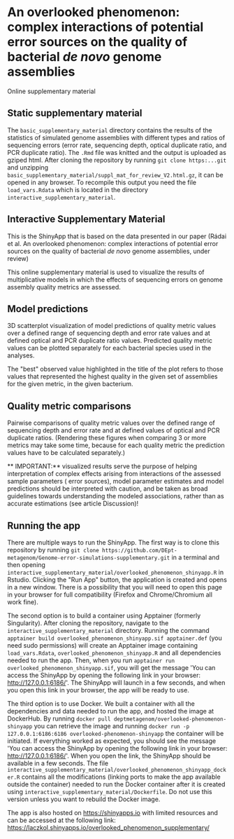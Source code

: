 # An overlooked phenomenon: complex interactions of potential error sources on the quality of bacterial *de novo* genome assemblies
Online supplementary material

## Static supplementary material
The `basic_supplementary_material` directory contains the results of the statistics of simulated genome assemblies with different types and ratios of sequencing errors (error rate, sequencing depth, optical duplicate ratio, and PCR duplicate ratio). The `.Rmd` file was knitted and the output is uploaded as gziped html. After cloning the repository by running `git clone https:...git` and unzipping `basic_supplementary_material/suppl_mat_for_review_V2.html.gz`, it can be opened in any browser. To recompile this output you need the file `load_vars.Rdata` which is located in the directory `interactive_supplementary_material`.

## Interactive Supplementary Material
This is the ShinyApp that is based on the data presented in our paper (Rádai et al. An overlooked phenomenon: complex interactions of potential error sources on the quality of bacterial *de novo* genome assemblies, under review)

This online supplementary material is used to visualize the results of multiplicative models in which the effects of sequencing errors on genome assembly quality metrics are assessed.

## Model predictions

3D scatterplot visualization of model predictions of quality metric values over a defined range of sequencing depth and error rate values and at defined optical and PCR duplicate ratio values. Predicted quality metric values can be plotted separately for each bacterial species used in the analyses.

The "best" observed value highlighted in the title of the plot refers to those values that represented the highest quality in the given set of assemblies for the given metric, in the given bacterium.

## Quality metric comparisons

Pairwise comparisons of quality metric values over the defined range of sequencing depth and error rate and at defined values of optical and PCR duplicate ratios. (Rendering these figures when comparing 3 or more metrics may take some time, because for each quality metric the prediction values have to be calculated separately.)

** IMPORTANT:** visualized results serve the purpose of helping interpretation of complex effects arising from interactions of the assessed sample parameters ( error sources), model parameter estimates and model predictions should be interpreted with caution, and be taken as broad guidelines towards understanding the modeled associations, rather than as accurate estimations (see article Discussion)!

## Running the app
There are multiple ways to run the ShinyApp.
The first way is to clone this repository by running `git clone https://github.com/DEpt-metagenom/Genome-error-simulations-supplementary.git` in a terminal and then opening `interactive_supplementary_material/overlooked_phenomenon_shinyapp.R` in Rstudio. Clicking the "Run App" button, the application is created and opens in a new window. There is a possibility that you will need to open this page in your browser for full compatibility (Firefox and Chrome/Chromium all work fine).

The second option is to build a container using Apptainer (formerly Singularity). After cloning the repository, navigate to the `interactive_supplementary_material` directory. Running the command `apptainer build overlooked_phenomenon_shinyapp.sif apptainer.def` (you need sudo permissions) will create an Apptainer image containing `load_vars.Rdata`, `overlooked_phenomenon_shinyapp.R` and all dependencies needed to run the app. Then, when you run `apptainer run overlooked_phenomenon_shinyapp.sif`, you will get the message 'You can access the ShinyApp by opening the following link in your browser: http://127.0.0.1:6186/'. The ShinyApp will launch in a few seconds, and when you open this link in your browser, the app will be ready to use.

The third option is to use Docker. We built a container with all the dependencies and data needed to run the app, and hosted the image at DockerHub. By running `docker pull deptmetagenom/overlooked-phenomenon-shinyapp` you can retrieve the image and running `docker run -p 127.0.0.1:6186:6186 overlooked-phenomenon-shinyapp` the container will be initiated. If everything worked as expected, you should see the message 'You can access the ShinyApp by opening the following link in your browser: http://127.0.0.1:6186/'. When you open the link, the ShinyApp should be available in a few seconds. The file `interactive_supplementary_material/overlooked_phenomenon_shinyapp_docker.R` contains all the modifications (linking ports to make the app available outside the container) needed to run the Docker container after it is created using `interactive_supplementary_material/Dockerfile`. Do not use this version unless you want to rebuild the Docker image.

The app is also hosted on https://shinyapps.io with limited resources and can be accessed at the following link: https://laczkol.shinyapps.io/overlooked_phenomenon_supplementary/
